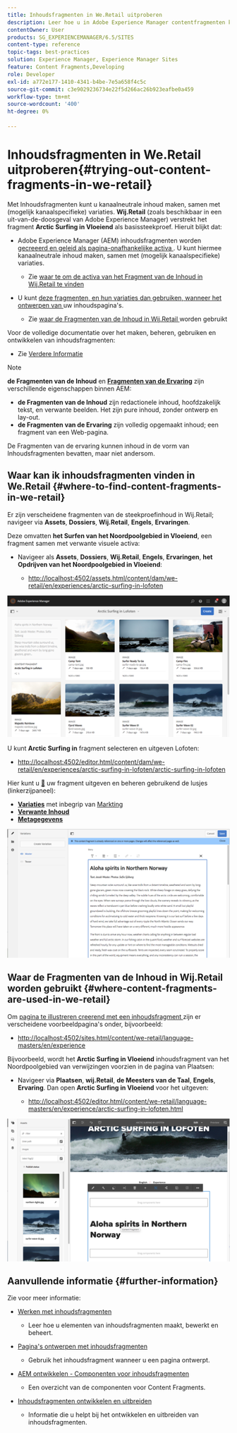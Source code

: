 ```yaml
---
title: Inhoudsfragmenten in We.Retail uitproberen
description: Leer hoe u in Adobe Experience Manager contentfragmenten kunt uitproberen met We.Retail.
contentOwner: User
products: SG_EXPERIENCEMANAGER/6.5/SITES
content-type: reference
topic-tags: best-practices
solution: Experience Manager, Experience Manager Sites
feature: Content Fragments,Developing
role: Developer
exl-id: a772e177-1410-4341-b4be-7e5a658f4c5c
source-git-commit: c3e9029236734e22f5d266ac26b923eafbe0a459
workflow-type: tm+mt
source-wordcount: '400'
ht-degree: 0%

---
```


# Inhoudsfragmenten in We.Retail uitproberen{#trying-out-content-fragments-in-we-retail}

Met Inhoudsfragmenten kunt u kanaalneutrale inhoud maken, samen met (mogelijk kanaalspecifieke) variaties. **Wij.Retail** (zoals beschikbaar in een uit-van-de-doosgeval van Adobe Experience Manager) verstrekt het fragment **Arctic Surfing in Vloeiend** als basissteekproef. Hieruit blijkt dat:

* Adobe Experience Manager (AEM) inhoudsfragmenten worden [ gecreeerd en geleid als pagina-onafhankelijke activa ](/help/assets/content-fragments/content-fragments.md). U kunt hiermee kanaalneutrale inhoud maken, samen met (mogelijk kanaalspecifieke) variaties.

   * Zie [ waar te om de activa van het Fragment van de Inhoud in Wij.Retail te vinden ](#where-to-find-content-fragments-in-we-retail)

* U kunt [ deze fragmenten, en hun variaties dan gebruiken, wanneer het ontwerpen van ](/help/sites-authoring/content-fragments.md) uw inhoudspagina&#39;s.

   * Zie [ waar de Fragmenten van de Inhoud in Wij.Retail ](#where-content-fragments-are-used-in-we-retail) worden gebruikt

Voor de volledige documentatie over het maken, beheren, gebruiken en ontwikkelen van inhoudsfragmenten:

* Zie [ Verdere Informatie ](#further-information)

>[!NOTE]
>
>**de Fragmenten van de Inhoud** en **[Fragmenten van de Ervaring](/help/sites-authoring/experience-fragments.md)** zijn verschillende eigenschappen binnen AEM:
>
>* **de Fragmenten van de Inhoud** zijn redactionele inhoud, hoofdzakelijk tekst, en verwante beelden. Het zijn pure inhoud, zonder ontwerp en lay-out.
>* **de Fragmenten van de Ervaring** zijn volledig opgemaakt inhoud; een fragment van een Web-pagina.
>
>De Fragmenten van de ervaring kunnen inhoud in de vorm van Inhoudsfragmenten bevatten, maar niet andersom.

## Waar kan ik inhoudsfragmenten vinden in We.Retail {#where-to-find-content-fragments-in-we-retail}

Er zijn verscheidene fragmenten van de steekproefinhoud in Wij.Retail; navigeer via **Assets**, **Dossiers**, **Wij.Retail**, **Engels**, **Ervaringen**.

Deze omvatten **het Surfen van het Noordpoolgebied in Vloeiend**, een fragment samen met verwante visuele activa:

* Navigeer als **Assets**, **Dossiers**, **Wij.Retail**, **Engels**, **Ervaringen**, **het Opdrijven van het Noordpoolgebied in Vloeiend**:

   * [ http://localhost:4502/assets.html/content/dam/we-retail/en/experiences/arctic-surfing-in-lofoten](http://localhost:4502/assets.html/content/dam/we-retail/en/experiences/arctic-surfing-in-lofoten)

![ cf-44 ](assets/cf-44.png)

U kunt **Arctic Surfing in** fragment selecteren en uitgeven Lofoten:

* [ http://localhost:4502/editor.html/content/dam/we-retail/en/experiences/arctic-surfing-in-lofoten/arctic-surfing-in-lofoten](http://localhost:4502/editor.html/content/dam/we-retail/en/experiences/arctic-surfing-in-lofoten/arctic-surfing-in-lofoten)

Hier kunt u [&#128279;](/help/assets/content-fragments/content-fragments.md) uw fragment uitgeven en beheren  gebruikend de lusjes (linkerzijpaneel):

<!--![cf-45-aa](do-not-localize/cf-45-aa.png) ![cf-45-a](do-not-localize/cf-45-a.png) ASSET does not exist-->

* **[Variaties](/help/assets/content-fragments/content-fragments-variations.md)** met inbegrip van [ Markting ](/help/assets/content-fragments/content-fragments-markdown.md)
* **[Verwante Inhoud](/help/assets/content-fragments/content-fragments-assoc-content.md)**
* **[Metagegevens](/help/assets/content-fragments/content-fragments-metadata.md)**

![ cf-46 ](assets/cf-46.png)

## Waar de Fragmenten van de Inhoud in Wij.Retail worden gebruikt {#where-content-fragments-are-used-in-we-retail}

Om [ pagina te illustreren creerend met een inhoudsfragment ](/help/sites-authoring/content-fragments.md) zijn er verscheidene voorbeeldpagina&#39;s onder, bijvoorbeeld:

* [ http://localhost:4502/sites.html/content/we-retail/language-masters/en/experience](http://localhost:4502/sites.html/content/we-retail/language-masters/en/experience)

Bijvoorbeeld, wordt het **Arctic Surfing in Vloeiend** inhoudsfragment van het Noordpoolgebied van verwijzingen voorzien in de pagina van Plaatsen:

* Navigeer via **Plaatsen**, **wij.Retail**, **de Meesters van de Taal**, **Engels**, **Ervaring**. Dan open **Arctic Surfing in Vloeiend** voor het uitgeven:

   * [ http://localhost:4502/editor.html/content/we-retail/language-masters/en/experience/arctic-surfing-in-lofoten.html](http://localhost:4502/editor.html/content/we-retail/language-masters/en/experience/arctic-surfing-in-lofoten.html)

![ cf-53 ](assets/cf-53.png)

## Aanvullende informatie {#further-information}

Zie voor meer informatie:

* [Werken met inhoudsfragmenten](/help/assets/content-fragments/content-fragments.md)

   * Leer hoe u elementen van inhoudsfragmenten maakt, bewerkt en beheert.

* [Pagina&#39;s ontwerpen met inhoudsfragmenten](/help/sites-authoring/content-fragments.md)

   * Gebruik het inhoudsfragment wanneer u een pagina ontwerpt.

* [AEM ontwikkelen - Componenten voor inhoudsfragmenten](/help/sites-developing/components-content-fragments.md)

   * Een overzicht van de componenten voor Content Fragments.

* [Inhoudsfragmenten ontwikkelen en uitbreiden](/help/sites-developing/customizing-content-fragments.md)

   * Informatie die u helpt bij het ontwikkelen en uitbreiden van inhoudsfragmenten.
